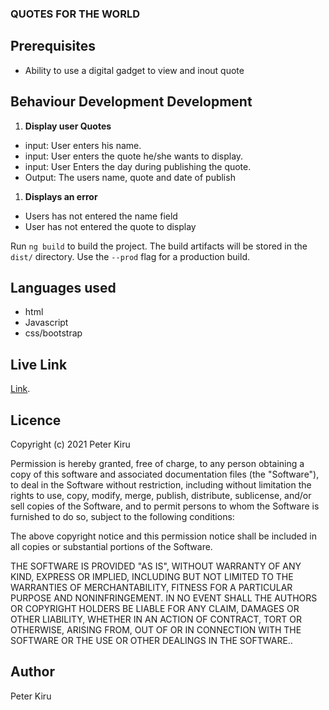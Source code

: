 
### QUOTES FOR THE WORLD


## Prerequisites

* Ability to use a digital gadget to view and inout quote
## Behaviour Development Development
1. **Display user Quotes**
* input: User enters his name.
* input: User enters the quote he/she wants to display.
* input: User Enters the day during publishing the quote.
* Output: The users name, quote and date of publish

1. **Displays an error**
* Users has not entered the name field
* User has not entered the quote to display

Run `ng build` to build the project. The build artifacts will be stored in the `dist/` directory. Use the `--prod` flag for a production build.

## Languages used

* html
* Javascript
* css/bootstrap


## Live Link

[Link]().

## Licence

Copyright (c) 2021 Peter Kiru

Permission is hereby granted, free of charge, to any person obtaining
a copy of this software and associated documentation files (the
"Software"), to deal in the Software without restriction, including
without limitation the rights to use, copy, modify, merge, publish,
distribute, sublicense, and/or sell copies of the Software, and to
permit persons to whom the Software is furnished to do so, subject to
the following conditions:

The above copyright notice and this permission notice shall be
included in all copies or substantial portions of the Software.

THE SOFTWARE IS PROVIDED "AS IS", WITHOUT WARRANTY OF ANY KIND,
EXPRESS OR IMPLIED, INCLUDING BUT NOT LIMITED TO THE WARRANTIES OF
MERCHANTABILITY, FITNESS FOR A PARTICULAR PURPOSE AND
NONINFRINGEMENT. IN NO EVENT SHALL THE AUTHORS OR COPYRIGHT HOLDERS BE
LIABLE FOR ANY CLAIM, DAMAGES OR OTHER LIABILITY, WHETHER IN AN ACTION
OF CONTRACT, TORT OR OTHERWISE, ARISING FROM, OUT OF OR IN CONNECTION
WITH THE SOFTWARE OR THE USE OR OTHER DEALINGS IN THE SOFTWARE..

## Author

Peter Kiru
